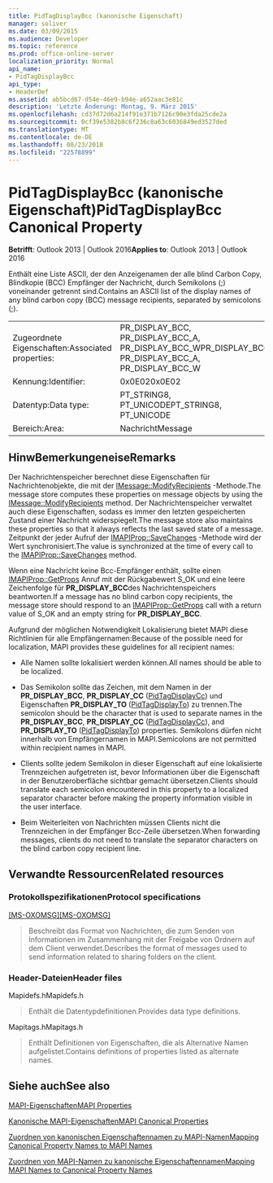 ```yaml
---
title: PidTagDisplayBcc (kanonische Eigenschaft)
manager: soliver
ms.date: 03/09/2015
ms.audience: Developer
ms.topic: reference
ms.prod: office-online-server
localization_priority: Normal
api_name:
- PidTagDisplayBcc
api_type:
- HeaderDef
ms.assetid: ab5bcd67-d54e-46e9-b94e-a652aac3e81c
description: 'Letzte Änderung: Montag, 9. März 2015'
ms.openlocfilehash: cd37d72d6a214f91e371b7126c90e3fda25cde2a
ms.sourcegitcommit: 0cf39e5382b8c6f236c8a63c6036849ed3527ded
ms.translationtype: MT
ms.contentlocale: de-DE
ms.lasthandoff: 08/23/2018
ms.locfileid: "22578899"
---
```

# <a name="pidtagdisplaybcc-canonical-property"></a><span data-ttu-id="914fa-103">PidTagDisplayBcc (kanonische Eigenschaft)</span><span class="sxs-lookup"><span data-stu-id="914fa-103">PidTagDisplayBcc Canonical Property</span></span>

  
  
<span data-ttu-id="914fa-104">**Betrifft**: Outlook 2013 | Outlook 2016</span><span class="sxs-lookup"><span data-stu-id="914fa-104">**Applies to**: Outlook 2013 | Outlook 2016</span></span> 
  
<span data-ttu-id="914fa-105">Enthält eine Liste ASCII, der den Anzeigenamen der alle blind Carbon Copy, Blindkopie (BCC) Empfänger der Nachricht, durch Semikolons (;) voneinander getrennt sind.</span><span class="sxs-lookup"><span data-stu-id="914fa-105">Contains an ASCII list of the display names of any blind carbon copy (BCC) message recipients, separated by semicolons (;).</span></span>
  
|||
|:-----|:-----|
|<span data-ttu-id="914fa-106">Zugeordnete Eigenschaften:</span><span class="sxs-lookup"><span data-stu-id="914fa-106">Associated properties:</span></span>  <br/> |<span data-ttu-id="914fa-107">PR_DISPLAY_BCC, PR_DISPLAY_BCC_A, PR_DISPLAY_BCC_W</span><span class="sxs-lookup"><span data-stu-id="914fa-107">PR_DISPLAY_BCC, PR_DISPLAY_BCC_A, PR_DISPLAY_BCC_W</span></span>  <br/> |
|<span data-ttu-id="914fa-108">Kennung:</span><span class="sxs-lookup"><span data-stu-id="914fa-108">Identifier:</span></span>  <br/> |<span data-ttu-id="914fa-109">0x0E02</span><span class="sxs-lookup"><span data-stu-id="914fa-109">0x0E02</span></span>  <br/> |
|<span data-ttu-id="914fa-110">Datentyp:</span><span class="sxs-lookup"><span data-stu-id="914fa-110">Data type:</span></span>  <br/> |<span data-ttu-id="914fa-111">PT_STRING8, PT_UNICODE</span><span class="sxs-lookup"><span data-stu-id="914fa-111">PT_STRING8, PT_UNICODE</span></span>  <br/> |
|<span data-ttu-id="914fa-112">Bereich:</span><span class="sxs-lookup"><span data-stu-id="914fa-112">Area:</span></span>  <br/> |<span data-ttu-id="914fa-113">Nachricht</span><span class="sxs-lookup"><span data-stu-id="914fa-113">Message</span></span>  <br/> |
   
## <a name="remarks"></a><span data-ttu-id="914fa-114">HinwBemerkungeneise</span><span class="sxs-lookup"><span data-stu-id="914fa-114">Remarks</span></span>

<span data-ttu-id="914fa-115">Der Nachrichtenspeicher berechnet diese Eigenschaften für Nachrichtenobjekte, die mit der [IMessage::ModifyRecipients](imessage-modifyrecipients.md) -Methode.</span><span class="sxs-lookup"><span data-stu-id="914fa-115">The message store computes these properties on message objects by using the [IMessage::ModifyRecipients](imessage-modifyrecipients.md) method.</span></span> <span data-ttu-id="914fa-116">Der Nachrichtenspeicher verwaltet auch diese Eigenschaften, sodass es immer den letzten gespeicherten Zustand einer Nachricht widerspiegelt.</span><span class="sxs-lookup"><span data-stu-id="914fa-116">The message store also maintains these properties so that it always reflects the last saved state of a message.</span></span> <span data-ttu-id="914fa-117">Zeitpunkt der jeder Aufruf der [IMAPIProp::SaveChanges](imapiprop-savechanges.md) -Methode wird der Wert synchronisiert.</span><span class="sxs-lookup"><span data-stu-id="914fa-117">The value is synchronized at the time of every call to the [IMAPIProp::SaveChanges](imapiprop-savechanges.md) method.</span></span> 
  
<span data-ttu-id="914fa-118">Wenn eine Nachricht keine Bcc-Empfänger enthält, sollte einen [IMAPIProp::GetProps](imapiprop-getprops.md) Anruf mit der Rückgabewert S_OK und eine leere Zeichenfolge für **PR_DISPLAY_BCC**des Nachrichtenspeichers beantworten.</span><span class="sxs-lookup"><span data-stu-id="914fa-118">If a message has no blind carbon copy recipients, the message store should respond to an [IMAPIProp::GetProps](imapiprop-getprops.md) call with a return value of S_OK and an empty string for **PR_DISPLAY_BCC**.</span></span> 
  
<span data-ttu-id="914fa-119">Aufgrund der möglichen Notwendigkeit Lokalisierung bietet MAPI diese Richtlinien für alle Empfängernamen:</span><span class="sxs-lookup"><span data-stu-id="914fa-119">Because of the possible need for localization, MAPI provides these guidelines for all recipient names:</span></span>
  
- <span data-ttu-id="914fa-120">Alle Namen sollte lokalisiert werden können.</span><span class="sxs-lookup"><span data-stu-id="914fa-120">All names should be able to be localized.</span></span> 
    
- <span data-ttu-id="914fa-121">Das Semikolon sollte das Zeichen, mit dem Namen in der **PR_DISPLAY_BCC**, **PR_DISPLAY_CC** ([PidTagDisplayCc](pidtagdisplaycc-canonical-property.md)) und Eigenschaften **PR_DISPLAY_TO** ([PidTagDisplayTo](pidtagdisplayto-canonical-property.md)) zu trennen.</span><span class="sxs-lookup"><span data-stu-id="914fa-121">The semicolon should be the character that is used to separate names in the **PR_DISPLAY_BCC**, **PR_DISPLAY_CC** ([PidTagDisplayCc](pidtagdisplaycc-canonical-property.md)), and **PR_DISPLAY_TO** ([PidTagDisplayTo](pidtagdisplayto-canonical-property.md)) properties.</span></span> <span data-ttu-id="914fa-122">Semikolons dürfen nicht innerhalb von Empfängernamen in MAPI.</span><span class="sxs-lookup"><span data-stu-id="914fa-122">Semicolons are not permitted within recipient names in MAPI.</span></span> 
    
- <span data-ttu-id="914fa-123">Clients sollte jedem Semikolon in dieser Eigenschaft auf eine lokalisierte Trennzeichen aufgetreten ist, bevor Informationen über die Eigenschaft in der Benutzeroberfläche sichtbar gemacht übersetzen.</span><span class="sxs-lookup"><span data-stu-id="914fa-123">Clients should translate each semicolon encountered in this property to a localized separator character before making the property information visible in the user interface.</span></span> 
    
- <span data-ttu-id="914fa-124">Beim Weiterleiten von Nachrichten müssen Clients nicht die Trennzeichen in der Empfänger Bcc-Zeile übersetzen.</span><span class="sxs-lookup"><span data-stu-id="914fa-124">When forwarding messages, clients do not need to translate the separator characters on the blind carbon copy recipient line.</span></span> 
    
## <a name="related-resources"></a><span data-ttu-id="914fa-125">Verwandte Ressourcen</span><span class="sxs-lookup"><span data-stu-id="914fa-125">Related resources</span></span>

### <a name="protocol-specifications"></a><span data-ttu-id="914fa-126">Protokollspezifikationen</span><span class="sxs-lookup"><span data-stu-id="914fa-126">Protocol specifications</span></span>

<span data-ttu-id="914fa-127">[[MS-OXOMSG]](http://msdn.microsoft.com/library/daa9120f-f325-4afb-a738-28f91049ab3c%28Office.15%29.aspx)</span><span class="sxs-lookup"><span data-stu-id="914fa-127">[[MS-OXOMSG]](http://msdn.microsoft.com/library/daa9120f-f325-4afb-a738-28f91049ab3c%28Office.15%29.aspx)</span></span>
  
> <span data-ttu-id="914fa-128">Beschreibt das Format von Nachrichten, die zum Senden von Informationen im Zusammenhang mit der Freigabe von Ordnern auf dem Client verwendet.</span><span class="sxs-lookup"><span data-stu-id="914fa-128">Describes the format of messages used to send information related to sharing folders on the client.</span></span>
    
### <a name="header-files"></a><span data-ttu-id="914fa-129">Header-Dateien</span><span class="sxs-lookup"><span data-stu-id="914fa-129">Header files</span></span>

<span data-ttu-id="914fa-130">Mapidefs.h</span><span class="sxs-lookup"><span data-stu-id="914fa-130">Mapidefs.h</span></span>
  
> <span data-ttu-id="914fa-131">Enthält die Datentypdefinitionen.</span><span class="sxs-lookup"><span data-stu-id="914fa-131">Provides data type definitions.</span></span>
    
<span data-ttu-id="914fa-132">Mapitags.h</span><span class="sxs-lookup"><span data-stu-id="914fa-132">Mapitags.h</span></span>
  
> <span data-ttu-id="914fa-133">Enthält Definitionen von Eigenschaften, die als Alternative Namen aufgelistet.</span><span class="sxs-lookup"><span data-stu-id="914fa-133">Contains definitions of properties listed as alternate names.</span></span>
    
## <a name="see-also"></a><span data-ttu-id="914fa-134">Siehe auch</span><span class="sxs-lookup"><span data-stu-id="914fa-134">See also</span></span>



[<span data-ttu-id="914fa-135">MAPI-Eigenschaften</span><span class="sxs-lookup"><span data-stu-id="914fa-135">MAPI Properties</span></span>](mapi-properties.md)
  
[<span data-ttu-id="914fa-136">Kanonische MAPI-Eigenschaften</span><span class="sxs-lookup"><span data-stu-id="914fa-136">MAPI Canonical Properties</span></span>](mapi-canonical-properties.md)
  
[<span data-ttu-id="914fa-137">Zuordnen von kanonischen Eigenschaftennamen zu MAPI-Namen</span><span class="sxs-lookup"><span data-stu-id="914fa-137">Mapping Canonical Property Names to MAPI Names</span></span>](mapping-canonical-property-names-to-mapi-names.md)
  
[<span data-ttu-id="914fa-138">Zuordnen von MAPI-Namen zu kanonische Eigenschaftennamen</span><span class="sxs-lookup"><span data-stu-id="914fa-138">Mapping MAPI Names to Canonical Property Names</span></span>](mapping-mapi-names-to-canonical-property-names.md)

